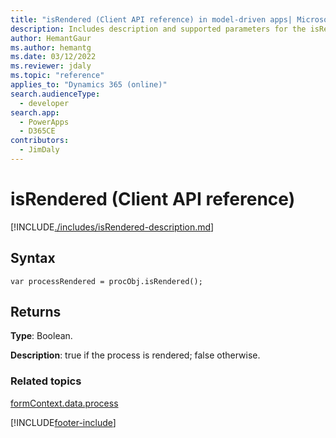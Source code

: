 ```yaml
---
title: "isRendered (Client API reference) in model-driven apps| MicrosoftDocs"
description: Includes description and supported parameters for the isRendered method.
author: HemantGaur
ms.author: hemantg
ms.date: 03/12/2022
ms.reviewer: jdaly
ms.topic: "reference"
applies_to: "Dynamics 365 (online)"
search.audienceType: 
  - developer
search.app: 
  - PowerApps
  - D365CE
contributors:
  - JimDaly
---
```

# isRendered (Client API reference)



[!INCLUDE[./includes/isRendered-description.md](./includes/isRendered-description.md)]

## Syntax

`var processRendered = procObj.isRendered();`

## Returns

**Type**: Boolean. 

**Description**: true if the process is rendered; false otherwise.

### Related topics
 
[formContext.data.process](../../formContext-data-process.md)



[!INCLUDE[footer-include](../../../../../../includes/footer-banner.md)]